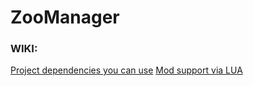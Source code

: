 # ZooManager

### WIKI:
[Project dependencies you can use](https://github.com/MattyJacques/ZooManager/wiki/Dependencies)
[Mod support via LUA](https://github.com/MattyJacques/ZooManager/wiki/Mod-support-%5BLUA%5D)
